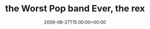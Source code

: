 ---
templateKey: event
guid: 0894b1ae-6eab-11ea-99c5-002590d1d1b0
date: 2009-08-27T15:00:00+00:00
eventTime: '6:30-8:30pm'
title: the Worst Pop band Ever, the rex
artist: the Worst Pop band Ever
city: Toronto
venue: the rex
group: The Worst Pop Band Ever
---